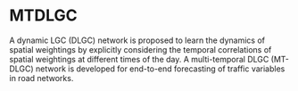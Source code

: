 # MTDLGC
A dynamic LGC (DLGC) network is proposed to learn the dynamics of spatial weightings by explicitly considering the temporal correlations of spatial weightings at different times of the day. A multi-temporal DLGC (MT-DLGC) network is developed for end-to-end forecasting of traffic variables in road networks.
